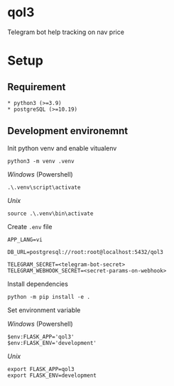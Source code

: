 # qol3
Telegram bot help tracking on nav price

# Setup

## Requirement
    * python3 (>=3.9)
    * postgreSQL (>=10.19)

## Development environemnt
Init python venv and enable vitualenv
```
python3 -m venv .venv
```

*Windows* (Powershell)
```
.\.venv\script\activate
```
*Unix*
```
source .\.venv\bin\activate
```

Create `.env` file
```
APP_LANG=vi

DB_URL=postgresql://root:root@localhost:5432/qol3

TELEGRAM_SECRET=<telegram-bot-secret>
TELEGRAM_WEBHOOK_SECRET=<secret-params-on-webhook>
```

Install dependencies
```
python -m pip install -e .
```

Set environment variable

*Windows* (Powershell)
```
$env:FLASK_APP='qol3'
$env:FLASK_ENV='development'
```

*Unix*
```
export FLASK_APP=qol3 
export FLASK_ENV=development
```
